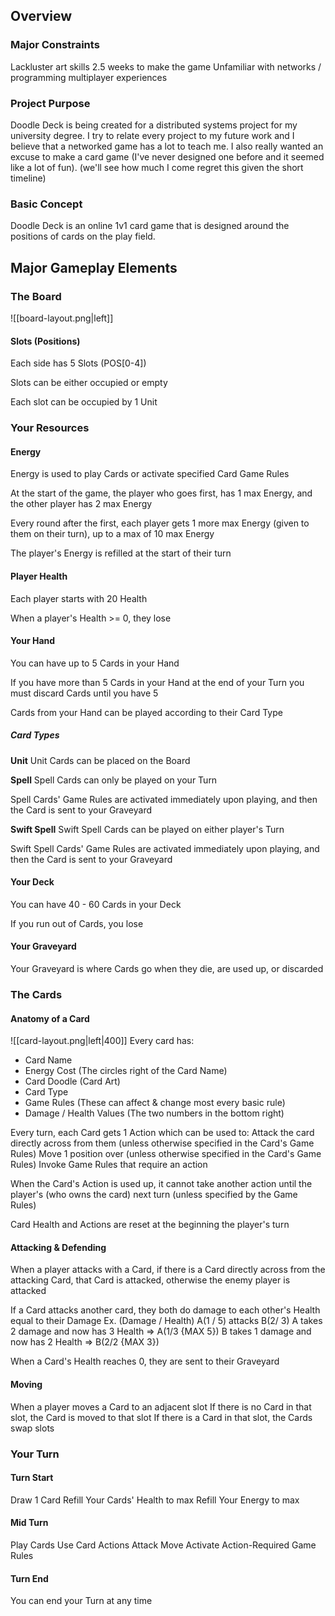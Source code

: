 ## Overview
### Major Constraints
Lackluster art skills
2.5 weeks to make the game
Unfamiliar with networks / programming multiplayer experiences

### Project Purpose
Doodle Deck is being created for a distributed systems project for my university degree. I try to relate every project to my future work and I believe that a networked game has a lot to teach me. I also really wanted an excuse to make a card game (I've never designed one before and it seemed like a lot of fun). (we'll see how much I come regret this given the short timeline)

### Basic Concept
Doodle Deck is an online 1v1 card game that is designed around the positions of cards on the play field. 

## Major Gameplay Elements
### The Board
![[board-layout.png|left]]

#### Slots (Positions)
Each side has 5 Slots (POS\[0-4])

Slots can be either occupied or empty

Each slot can be occupied by 1 Unit

### Your Resources
#### Energy
Energy is used to play Cards or activate specified Card Game Rules

At the start of the game, the player who goes first, has 1 max Energy, and the other player has 2 max Energy

Every round after the first, each player gets 1 more max Energy (given to them on their turn), up to a max of 10 max Energy

The player's Energy is refilled at the start of their turn

#### Player Health
Each player starts with 20 Health

When a player's Health >= 0, they lose

#### Your Hand
You can have up to 5 Cards in your Hand

If you have more than 5 Cards in your Hand at the end of your Turn you must discard Cards until you have 5

Cards from your Hand can be played according to their Card Type
##### Card Types
**Unit**
Unit Cards can be placed on the Board

**Spell**
Spell Cards can only be played on your Turn

Spell Cards' Game Rules are activated immediately upon playing, and then the Card is sent to your Graveyard

**Swift Spell**
Swift Spell Cards can be played on either player's Turn

Swift Spell Cards' Game Rules are activated immediately upon playing, and then the Card is sent to your Graveyard

#### Your Deck
You can have 40 - 60 Cards in your Deck

If you run out of Cards, you lose

#### Your Graveyard
Your Graveyard is where Cards go when they die, are used up, or discarded

### The Cards
#### Anatomy of a Card
![[card-layout.png|left|400]]
Every card has:
- Card Name
- Energy Cost (The circles right of the Card Name)
- Card Doodle (Card Art)
- Card Type
- Game Rules (These can affect & change most every basic rule)
- Damage / Health Values (The two numbers in the bottom right)

Every turn, each Card gets 1 Action which can be used to:
	Attack the card directly across from them (unless otherwise specified in the Card's Game Rules)
	Move 1 position over (unless otherwise specified in the Card's Game Rules)
	Invoke Game Rules that require an action

When the Card's Action is used up, it cannot take another action until the player's (who owns the card) next turn (unless specified by the Game Rules)

Card Health and Actions are reset at the beginning the player's turn

#### Attacking & Defending
When a player attacks with a Card, if there is a Card directly across from the attacking Card, that Card is attacked, otherwise the enemy player is attacked

If a Card attacks another card, they both do damage to each other's Health equal to their Damage
Ex.
	(Damage / Health)
	A(1 / 5) attacks B(2/ 3)
	A takes 2 damage and now has 3 Health => A(1/3 {MAX 5})
	B takes 1 damage and now has 2 Health => B(2/2 {MAX 3})

When a Card's Health reaches 0, they are sent to their Graveyard

#### Moving
When a player moves a Card to an adjacent slot
	If there is no Card in that slot, the Card is moved to that slot
	If there is a Card in that slot, the Cards swap slots

### Your Turn
#### Turn Start
Draw 1 Card
Refill Your Cards' Health to max
Refill Your Energy to max

#### Mid Turn
Play Cards
Use Card Actions
	Attack
	Move
	Activate Action-Required Game Rules

#### Turn End
You can end your Turn at any time
